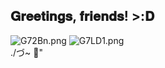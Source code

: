 ## 𝐆𝐫𝐞𝐞𝐭𝐢𝐧𝐠𝐬, 𝐟𝐫𝐢𝐞𝐧𝐝𝐬! >:𝐃
![G72Bn.png](https://cdn1.picturebb.com/1/2025/03/25/G72Bn.png) ![G7LD1.png](https://cdn1.picturebb.com/1/2025/03/25/G7LD1.png)  
./づ~ 🍓"
